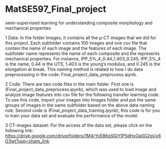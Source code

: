 # MatSE597_Final_project
semi-supervised learning for understanding composite morphology and mechanical properties

1 Data:
In the folder Images, it contains all the µ-CT images that we did for this project. Each subfolder contains 100 images and one csv file that contain the name of each image and the features of each image. The subfolder name represents the name of each composite and the represents mechanical properties. For instance, IPP_5%_4_0.44_1.403_0.245, IPP_5%_4 is the name, 0.44 is the UTS, 1.403 is the young’s modulus, and 0.245 is the elongation at break. This naming method is related to how I do data preprocessing in the code: Final_project_data_preprocess.ipynb.

2 Code:
There are two code files in the main folder. 
First one is (Final_project_data_preprocess.ipynb), which was used to load image and analyze image features into csv file for the following transfer learning code. To use this code, import your images into Images folder and put the same groups of images in the same subfolder based on the above data naming rule.
Second code is (Final_project_data_training.ipynb), this code is for you to train your data set and evaluate the performance of the model.

3 CT-images dataset:
For the access of the data set, please click on the following link:
https://drive.google.com/drive/folders/1M4rYcE8KqSGjYIP5dHxOa0G2gUy6G3wt?usp=share_link
